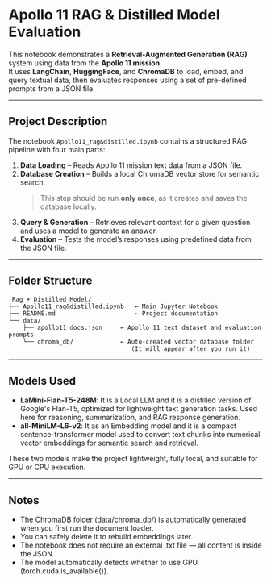 # Apollo 11 RAG & Distilled Model Evaluation

This notebook demonstrates a **Retrieval-Augmented Generation (RAG)** system
using data from the **Apollo 11 mission**.  
It uses **LangChain**, **HuggingFace**, and **ChromaDB** to load, embed, and
query textual data, then evaluates responses using a set of pre-defined prompts
from a JSON file.

---

## Project Description

The notebook `Apollo11_rag&distilled.ipynb` contains a structured RAG pipeline
with four main parts:

1. **Data Loading** – Reads Apollo 11 mission text data from a JSON file.
2. **Database Creation** – Builds a local ChromaDB vector store for semantic
search.  
   > This step should be run **only once**, as it creates and saves the
database locally.
3. **Query & Generation** – Retrieves relevant context for a given question and
uses a model to generate an answer.
4. **Evaluation** – Tests the model’s responses using predefined data from the
JSON file.

---

## Folder Structure

```text
 Rag + Distilled Model/
├── Apollo11_rag&distilled.ipynb   ← Main Jupyter Notebook
├── README.md                      ← Project documentation
└── data/
    ├── apollo11_docs.json     ← Apollo 11 text dataset and evaluation prompts
    └── chroma_db/             ← Auto-created vector database folder
                                  (It will appear after you run it)
```

---

## Models Used

* **LaMini-Flan-T5-248M**: It is a Local LLM and it is a distilled version of
Google's Flan-T5, optimized for lightweight text generation tasks.
Used here for reasoning, summarization, and RAG response generation.
* **all-MiniLM-L6-v2**: It as an Embedding model and it is a compact sentence-transformer
model used to convert text chunks into numerical vector embeddings for
semantic search and retrieval.

These two models make the project lightweight, fully local, and suitable for GPU
or CPU execution.

---

## Notes

* The ChromaDB folder (data/chroma_db/) is automatically generated when you first
run the document loader.
* You can safely delete it to rebuild embeddings later.
* The notebook does not require an external .txt file — all content is inside
the JSON.
* The model automatically detects whether to use GPU (torch.cuda.is_available()).
